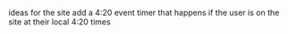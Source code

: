ideas for the site
add a 4:20 event timer that happens if the user is on the site at their local 4:20 times
